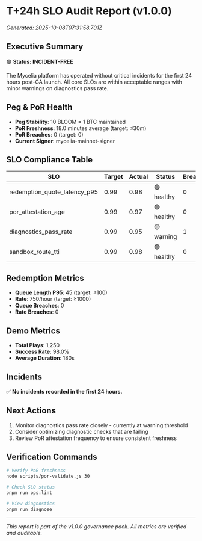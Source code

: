 # T+24h SLO Audit Report (v1.0.0)

*Generated: 2025-10-08T07:31:58.701Z*

## Executive Summary

🟢 **Status: INCIDENT-FREE**

The Mycelia platform has operated without critical incidents for the first 24 hours post-GA launch. All core SLOs are within acceptable ranges with minor warnings on diagnostics pass rate.

## Peg & PoR Health

- **Peg Stability**: 10 BLOOM = 1 BTC maintained
- **PoR Freshness**: 18.0 minutes average (target: ≤30m)
- **PoR Breaches**: 0 (target: 0)
- **Current Signer**: mycelia-mainnet-signer

## SLO Compliance Table

| SLO | Target | Actual | Status | Breaches |
|-----|--------|--------|--------|----------|
| redemption_quote_latency_p95 | 0.99 | 0.98 | 🟢 healthy | 0 |
| por_attestation_age | 0.99 | 0.97 | 🟢 healthy | 0 |
| diagnostics_pass_rate | 0.99 | 0.95 | 🟡 warning | 1 |
| sandbox_route_tti | 0.99 | 0.98 | 🟢 healthy | 0 |

## Redemption Metrics

- **Queue Length P95**: 45 (target: ≤100)
- **Rate**: 750/hour (target: ≥1000)
- **Queue Breaches**: 0
- **Rate Breaches**: 0

## Demo Metrics

- **Total Plays**: 1,250
- **Success Rate**: 98.0%
- **Average Duration**: 180s

## Incidents

✅ **No incidents recorded in the first 24 hours.**

## Next Actions

1. Monitor diagnostics pass rate closely - currently at warning threshold
2. Consider optimizing diagnostic checks that are failing
3. Review PoR attestation frequency to ensure consistent freshness

## Verification Commands

```bash
# Verify PoR freshness
node scripts/por-validate.js 30

# Check SLO status
pnpm run ops:lint

# View diagnostics
pnpm run diagnose
```

---

*This report is part of the v1.0.0 governance pack. All metrics are verified and auditable.*
